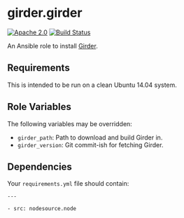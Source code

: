 girder.girder
=============
[![Apache 2.0](https://img.shields.io/badge/license-Apache%202-blue.svg)](https://raw.githubusercontent.com/girder/ansible-role-girder/master/LICENSE)
[![Build Status](https://travis-ci.org/girder/ansible-role-girder.svg?branch=master)](https://travis-ci.org/girder/ansible-role-girder)

An Ansible role to install [Girder](https://github.com/girder/girder).

Requirements
------------

This is intended to be run on a clean Ubuntu 14.04 system.

Role Variables
--------------

The following variables may be overridden:

* `girder_path`: Path to download and build Girder in.
* `girder_version`: Git commit-ish for fetching Girder.

Dependencies
------------

Your `requirements.yml` file should contain:

```
---

- src: nodesource.node
```
